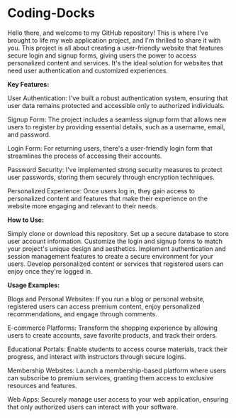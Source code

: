 # Coding-Docks

Hello there, and welcome to my GitHub repository! This is where I've brought to life my web application project, and I'm thrilled to share it with you. This project is all about creating a user-friendly website that features secure login and signup forms, giving users the power to access personalized content and services. It's the ideal solution for websites that need user authentication and customized experiences.

**Key Features:**

User Authentication: I've built a robust authentication system, ensuring that user data remains protected and accessible only to authorized individuals.

Signup Form: The project includes a seamless signup form that allows new users to register by providing essential details, such as a username, email, and password.

Login Form: For returning users, there's a user-friendly login form that streamlines the process of accessing their accounts.

Password Security: I've implemented strong security measures to protect user passwords, storing them securely through encryption techniques.

Personalized Experience: Once users log in, they gain access to personalized content and features that make their experience on the website more engaging and relevant to their needs.

**How to Use:**

Simply clone or download this repository.
Set up a secure database to store user account information.
Customize the login and signup forms to match your project's unique design and aesthetics.
Implement authentication and session management features to create a secure environment for your users.
Develop personalized content or services that registered users can enjoy once they're logged in.

**Usage Examples:**

Blogs and Personal Websites: If you run a blog or personal website, registered users can access premium content, enjoy personalized recommendations, and engage through comments.

E-commerce Platforms: Transform the shopping experience by allowing users to create accounts, save favorite products, and track their orders.

Educational Portals: Enable students to access course materials, track their progress, and interact with instructors through secure logins.

Membership Websites: Launch a membership-based platform where users can subscribe to premium services, granting them access to exclusive resources and features.

Web Apps: Securely manage user access to your web application, ensuring that only authorized users can interact with your software.
